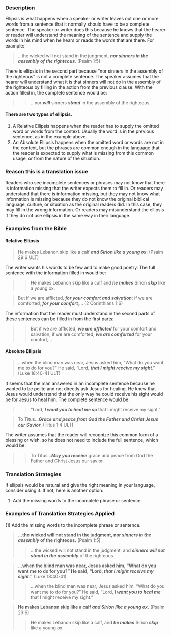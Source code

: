 

### Description

Ellipsis is what happens when a speaker or writer leaves out one or more words from a sentence that it normally should have to be a complete sentence. The speaker or writer does this because he knows that the hearer or reader will understand the meaning of the sentence and supply the words in his mind when he hears or reads the words that are there. For example:

> …the wicked will not stand in the judgment, ***nor sinners in the assembly of the righteous***. (Psalm 1:5)

There is ellipsis in the second part because “nor sinners in the assembly of the righteous” is not a complete sentence. The speaker assumes that the hearer will understand what it is that sinners will not do in the assembly of the righteous by filling in the action from the previous clause. With the action filled in, the complete sentence would be:

>> …nor ***will*** sinners ***stand*** in the assembly of the righteous. 

#### There are two types of ellipsis.

1. A Relative Ellipsis happens when the reader has to supply the omitted word or words from the context. Usually the word is in the previous sentence, as in the example above.
2. An Absolute Ellipsis happens when the omitted word or words are not in the context, but the phrases are common enough in the language that the reader is expected to supply what is missing from this common usage, or from the nature of the situation.  

### Reason this is a translation issue

Readers who see incomplete sentences or phrases may not know that there is information missing that the writer expects them to fill in. Or readers may understand that there is information missing, but they may not know what information is missing because they do not know the original biblical language, culture, or situation as the original readers did. In this case, they may fill in the wrong information. Or readers may misunderstand the ellipsis if they do not use ellipsis in the same way in their language.

### Examples from the Bible

#### Relative Ellipsis

> He makes Lebanon skip like a calf ***and Sirion like a young ox***. (Psalm 29:6 ULT)

The writer wants his words to be few and to make good poetry. The full sentence with the information filled in would be:

>> He makes Lebanon skip like a calf and ***he makes*** Sirion ***skip*** like a young ox.
  
> But if we are afflicted, ***for your comfort and salvation***; if we are comforted, ***for your comfort***,… (2 Corinthians 1:6)

The information that the reader must understand in the second parts of these sentences can be filled in from the first parts:

>> But if we are afflicted, ***we are afflicted*** for your comfort and salvation; if we are comforted, ***we are comforted*** for your comfort,… 

#### Absolute Ellipsis

> …when the blind man was near, Jesus asked him, “What do you want me to do for you?” He said, “Lord, ***that I might receive my sight***.” (Luke 18:40-41 ULT)

It seems that the man answered in an incomplete sentence because he wanted to be polite and not directly ask Jesus for healing. He knew that Jesus would understand that the only way he could receive his sight would be for Jesus to heal him. The complete sentence would be:

>> “Lord, ***I want you to heal me so*** that I might receive my sight.”
  
> To Titus…***Grace and peace from God the Father and Christ Jesus our Savior***. (Titus 1:4 ULT)

The writer assumes that the reader will recognize this common form of a blessing or wish, so he does not need to include the full sentence, which would be:

>> To Titus…***May you receive*** grace and peace from God the Father and Christ Jesus our savior. 

### Translation Strategies

If ellipsis would be natural and give the right meaning in your language, consider using it. If not, here is another option:

1. Add the missing words to the incomplete phrase or sentence.

### Examples of Translation Strategies Applied

(1) Add the missing words to the incomplete phrase or sentence.

> **…the wicked will not stand in the judgment, nor ***sinners in the assembly*** of the righteous.** (Psalm 1:5)  
>> …the wicked will not stand in the judgment, and ***sinners will not stand in the assembly*** of the righteous
  
> **…when the blind man was near, Jesus asked him, “What do you want me to do for you?” He said, “Lord, ***that I might receive my sight***.”** (Luke 18:40-41)  
>> …when the blind man was near, Jesus asked him, “What do you want me to do for you?” He said, “Lord, ***I want you to heal me*** that I might receive my sight.”
  
> **He makes Lebanon skip like a calf ***and Sirion like a young ox***.** (Psalm 29:6)  
>> He makes Lebanon skip like a calf, and ***he makes*** Sirion ***skip*** like a young ox.

